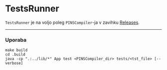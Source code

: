 # TestsRunner

`TestsRunner` je na voljo poleg `PINSCompiler`-ja v zavihku [Releases](https://github.com/MisterMustache/PINSCompiler/releases).

---

### Uporaba

```shell
make build
cd .build
java -cp ".:../lib/*" App test <PINSCompiler_dir> tests/<tst_file> [--verbose]
```

